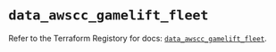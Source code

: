 # `data_awscc_gamelift_fleet`

Refer to the Terraform Registory for docs: [`data_awscc_gamelift_fleet`](https://registry.terraform.io/providers/hashicorp/awscc/0.70.0/docs/data-sources/gamelift_fleet).
